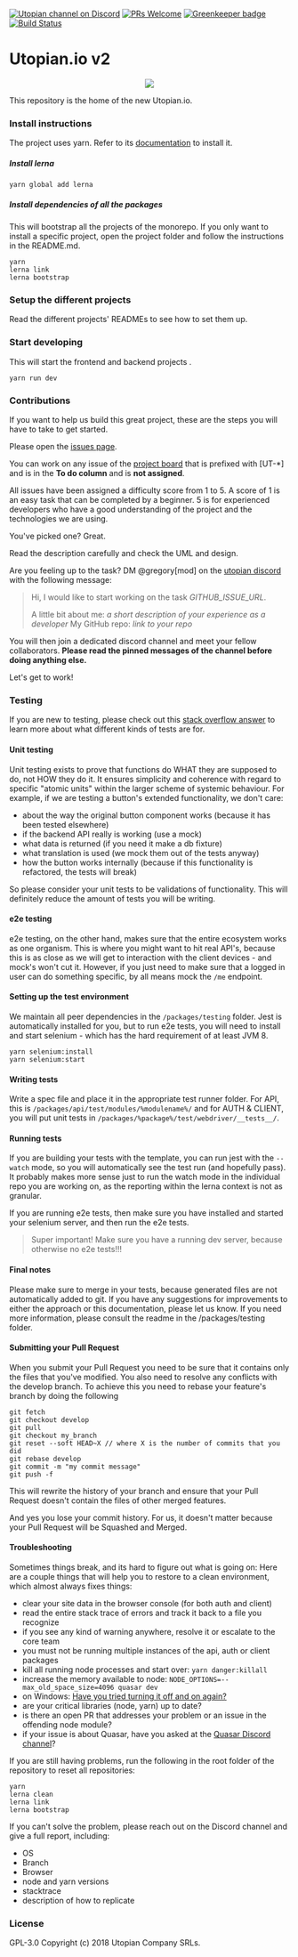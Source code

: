 [![Utopian channel on Discord](https://img.shields.io/badge/chat-discord-738bd7.svg)](https://discord.gg/CA9pqES)
[![PRs Welcome](https://img.shields.io/badge/PRs-welcome-brightgreen.svg)](http://makeapullrequest.com)
[![Greenkeeper badge](https://badges.greenkeeper.io/utopian-io/v2.utopian.io.svg)](https://greenkeeper.io/)
[![Build Status](https://travis-ci.org/utopian-io/v2.utopian.io.svg?branch=develop)](https://travis-ci.org/utopian-io/v2.utopian.io)

# Utopian.io v2

<p align="center">
  <img src="https://cdn.steemitimages.com/DQmVV3aEvdcwPR6RuJebHWLmibTBtwsLQoc3AnD7RQFE9DA/utopian-post-banner.png" />
</p>

This repository is the home of the new Utopian.io.

### Install instructions

The project uses yarn. Refer to its [documentation](https://yarnpkg.com/en/docs/install) to install it.

##### Install lerna

```shell
yarn global add lerna
```

##### Install dependencies of all the packages
This will bootstrap all the projects of the monorepo. If you only want to install a specific project, open the project folder and follow the instructions in the README.md.

```shell
yarn
lerna link
lerna bootstrap
```

### Setup the different projects
Read the different projects' READMEs to see how to set them up.

### Start developing
This will start the frontend and backend projects .
```shell
yarn run dev
```

### Contributions

If you want to help us build this great project, these are the steps you will have to take to get started.

Please open the [issues page](https://github.com/utopian-io/v2.utopian.io/issues). 

You can work on any issue of the [project board](https://github.com/orgs/utopian-io/projects/4) that is prefixed with [UT-*] and is in the **To do column** and is **not assigned**.

All issues have been assigned a difficulty score from 1 to 5. A score of 1 is an easy task that can be completed by a beginner. 5 is for experienced developers who have a good understanding of the project and the technologies we are using.

You've picked one? Great.

Read the description carefully and check the UML and design.

Are you feeling up to the task? DM @gregory[mod] on the [utopian discord](https://discord.gg/CA9pqES) with the following message:
> Hi,
> I would like to start working on the task _GITHUB_ISSUE_URL_.
>
> A little bit about me: _a short description of your experience as a developer_
> My GitHub repo: _link to your repo_

You will then join a dedicated discord channel and meet your fellow collaborators. **Please read the pinned messages of the channel before doing anything else.**

Let's get to work!


### Testing
If you are new to testing, please check out this [stack overflow answer](https://stackoverflow.com/a/520116) to learn more about what different kinds of tests are for.

#### Unit testing
Unit testing exists to prove that functions do WHAT they are supposed to do, not HOW they do it. It ensures simplicity and coherence with regard to specific "atomic units" within the larger scheme of systemic behaviour. For example, if we are testing a button's extended functionality, we don't care:

- about the way the original button component works (because it has been tested elsewhere)
- if the backend API really is working (use a mock)
- what data is returned (if you need it make a db fixture)
- what translation is used (we mock them out of the tests anyway)
- how the button works internally (because if this functionality is refactored, the tests will break)

So please consider your unit tests to be validations of functionality. This will definitely reduce the amount of tests you will be writing.

#### e2e testing
e2e testing, on the other hand, makes sure that the entire ecosystem works as one organism. This is where you might want to hit real API's, because this is as close as we will get to interaction with the client devices - and mock's won't cut it. However, if you just need to make sure that a logged in user can do something specific, by all means mock the `/me` endpoint.

#### Setting up the test environment
We maintain all peer dependencies in the `/packages/testing` folder. Jest is automatically installed for you, but to run e2e tests, you will need to install and start selenium - which has the hard requirement of at least JVM 8.
```
yarn selenium:install
yarn selenium:start
```

#### Writing tests
Write a spec file and place it in the appropriate test runner folder. For API, this is `/packages/api/test/modules/%modulename%/` and for AUTH & CLIENT, you will put unit tests in `/packages/%package%/test/webdriver/__tests__/`.


#### Running tests
If you are building your tests with the <test> template, you can run jest with the `--watch` mode, so you will automatically see the test run (and hopefully pass). It probably makes more sense just to run the watch mode in the individual repo you are working on, as the reporting within the lerna context is not as granular.

If you are running e2e tests, then make sure you have installed and started your selenium server, and then run the e2e tests.
> Super important! Make sure you have a running dev server, because otherwise no e2e tests!!!

#### Final notes
Please make sure to merge in your tests, because generated files are not automatically added to git. If you have any suggestions for improvements to either the approach or this documentation, please let us know. If you need more information, please consult the readme in the /packages/testing folder.


#### Submitting your Pull Request

When you submit your Pull Request you need to be sure that it contains only the files that you've modified. You also need to resolve any conflicts with the develop branch.
To achieve this you need to rebase your feature's branch by doing the following
```
git fetch
git checkout develop
git pull
git checkout my_branch
git reset --soft HEAD~X // where X is the number of commits that you did
git rebase develop
git commit -m "my commit message"
git push -f
```
This will rewrite the history of your branch and ensure that your Pull Request doesn't contain the files of other merged features.

And yes you lose your commit history. For us, it doesn't matter because your Pull Request will be Squashed and Merged.

#### Troubleshooting
Sometimes things break, and its hard to figure out what is going on: Here are a couple things that will help you to restore to a clean environment, which almost always fixes things:

- clear your site data in the browser console (for both auth and client)
- read the entire stack trace of errors and track it back to a file you recognize
- if you see any kind of warning anywhere, resolve it or escalate to the core team
- you must not be running multiple instances of the api, auth or client packages
- kill all running node processes and start over: `yarn danger:killall`
- increase the memory available to node: 
  `NODE_OPTIONS=--max_old_space_size=4096 quasar dev`
- on Windows: [Have you tried turning it off and on again?](https://www.youtube.com/watch?v=nn2FB1P_Mn8)
- are your critical libraries (node, yarn) up to date?
- is there an open PR that addresses your problem or an issue in the offending node module?
- if your issue is about Quasar, have you asked at the [Quasar Discord channel](https://discord.gg/rmdY9jE)?

If you are still having problems, run the following in the root folder of the repository to reset all repositories:  
```
yarn
lerna clean
lerna link
lerna bootstrap
```

If you can't solve the problem, please reach out on the Discord channel and give a full report, including:
- OS
- Branch
- Browser
- node and yarn versions 
- stacktrace
- description of how to replicate

### License

GPL-3.0 Copyright (c) 2018 Utopian Company SRLs.
